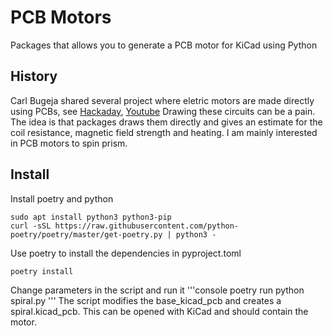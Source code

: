 # PCB Motors

Packages that allows you to generate a PCB motor for KiCad using Python


## History

Carl Bugeja shared several project where eletric motors are made directly using PCBs,
see [Hackaday](https://hackaday.io/CarlBugeja), [Youtube](https://www.youtube.com/c/CarlBugeja)
Drawing these circuits can be a pain. The idea is that packages draws them directly and gives an
estimate for the coil resistance, magnetic field strength and heating.
I am mainly interested in PCB motors to spin prism.

## Install
Install poetry and python
```console
sudo apt install python3 python3-pip
curl -sSL https://raw.githubusercontent.com/python-poetry/poetry/master/get-poetry.py | python3 -
```
Use poetry to install the dependencies in pyproject.toml
```console
poetry install
```
Change parameters in the script and run it
'''console
poetry run python spiral.py
'''
The script modifies the base_kicad_pcb and creates a spiral.kicad_pcb.
This can be opened with KiCad and should contain the motor.
